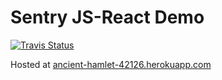 # Sentry JS-React Demo

[![Travis Status](https://travis-ci.org/ndmanvar/sentry-demo.svg?branch=master)](https://travis-ci.org/ndmanvar/sentry-demo)

Hosted at [ancient-hamlet-42126.herokuapp.com](https://ancient-hamlet-42126.herokuapp.com)
